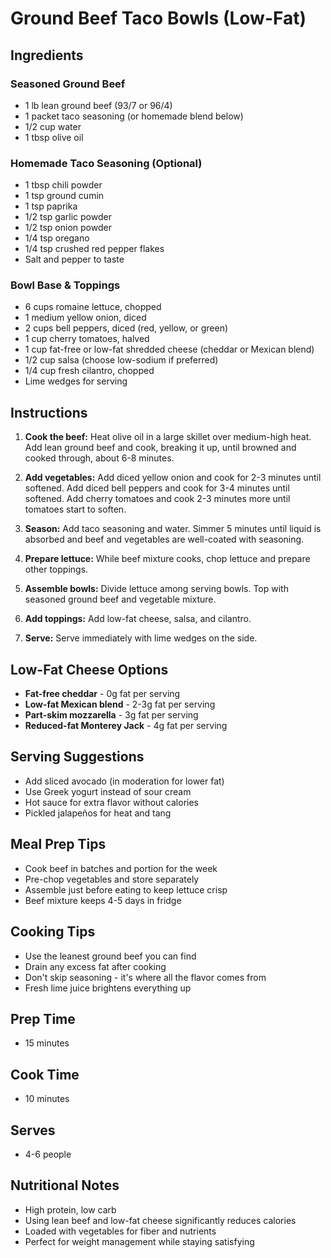 # Ground Beef Taco Bowls (Low-Fat)

## Ingredients

### Seasoned Ground Beef
- 1 lb lean ground beef (93/7 or 96/4)
- 1 packet taco seasoning (or homemade blend below)
- 1/2 cup water
- 1 tbsp olive oil

### Homemade Taco Seasoning (Optional)
- 1 tbsp chili powder
- 1 tsp ground cumin
- 1 tsp paprika
- 1/2 tsp garlic powder
- 1/2 tsp onion powder
- 1/4 tsp oregano
- 1/4 tsp crushed red pepper flakes
- Salt and pepper to taste

### Bowl Base & Toppings
- 6 cups romaine lettuce, chopped
- 1 medium yellow onion, diced
- 2 cups bell peppers, diced (red, yellow, or green)
- 1 cup cherry tomatoes, halved
- 1 cup fat-free or low-fat shredded cheese (cheddar or Mexican blend)
- 1/2 cup salsa (choose low-sodium if preferred)
- 1/4 cup fresh cilantro, chopped
- Lime wedges for serving

## Instructions

1. **Cook the beef:** Heat olive oil in a large skillet over medium-high heat. Add lean ground beef and cook, breaking it up, until browned and cooked through, about 6-8 minutes.

2. **Add vegetables:** Add diced yellow onion and cook for 2-3 minutes until softened. Add diced bell peppers and cook for 3-4 minutes until softened. Add cherry tomatoes and cook 2-3 minutes more until tomatoes start to soften.

3. **Season:** Add taco seasoning and water. Simmer 5 minutes until liquid is absorbed and beef and vegetables are well-coated with seasoning.

4. **Prepare lettuce:** While beef mixture cooks, chop lettuce and prepare other toppings.

5. **Assemble bowls:** Divide lettuce among serving bowls. Top with seasoned ground beef and vegetable mixture.

6. **Add toppings:** Add low-fat cheese, salsa, and cilantro.

6. **Serve:** Serve immediately with lime wedges on the side.

## Low-Fat Cheese Options

- **Fat-free cheddar** - 0g fat per serving
- **Low-fat Mexican blend** - 2-3g fat per serving
- **Part-skim mozzarella** - 3g fat per serving
- **Reduced-fat Monterey Jack** - 4g fat per serving

## Serving Suggestions

- Add sliced avocado (in moderation for lower fat)
- Use Greek yogurt instead of sour cream
- Hot sauce for extra flavor without calories
- Pickled jalapeños for heat and tang

## Meal Prep Tips

- Cook beef in batches and portion for the week
- Pre-chop vegetables and store separately
- Assemble just before eating to keep lettuce crisp
- Beef mixture keeps 4-5 days in fridge

## Cooking Tips

- Use the leanest ground beef you can find
- Drain any excess fat after cooking
- Don't skip seasoning - it's where all the flavor comes from
- Fresh lime juice brightens everything up

## Prep Time
- 15 minutes

## Cook Time
- 10 minutes

## Serves
- 4-6 people

## Nutritional Notes

- High protein, low carb
- Using lean beef and low-fat cheese significantly reduces calories
- Loaded with vegetables for fiber and nutrients
- Perfect for weight management while staying satisfying